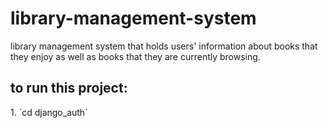 # library-management-system
library management system that holds users' information about books that they enjoy as well as books that they are currently browsing. 

<h2>to run this project:</h2>
1. `cd django_auth`
